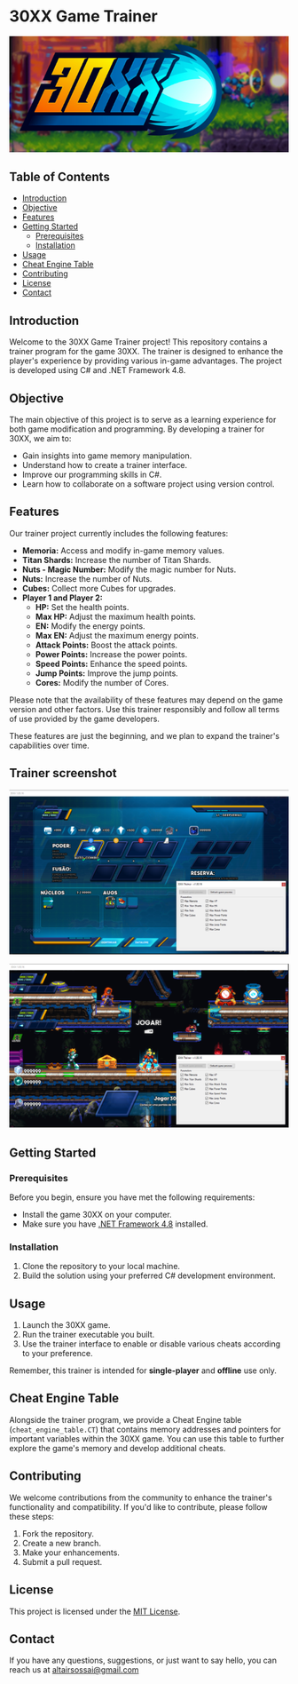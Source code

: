 # 30XX Game Trainer

![30XX Logo](assets/logo.jpg)

## Table of Contents

- [Introduction](#introduction)
- [Objective](#objective)
- [Features](#features)
- [Getting Started](#getting-started)
  - [Prerequisites](#prerequisites)
  - [Installation](#installation)
- [Usage](#usage)
- [Cheat Engine Table](#cheat-engine-table)
- [Contributing](#contributing)
- [License](#license)
- [Contact](#contact)

## Introduction

Welcome to the 30XX Game Trainer project! This repository contains a trainer program for the game 30XX. The trainer is designed to enhance the player's experience by providing various in-game advantages. The project is developed using C# and .NET Framework 4.8.

## Objective

The main objective of this project is to serve as a learning experience for both game modification and programming. By developing a trainer for 30XX, we aim to:

- Gain insights into game memory manipulation.
- Understand how to create a trainer interface.
- Improve our programming skills in C#.
- Learn how to collaborate on a software project using version control.

## Features

Our trainer project currently includes the following features:

- **Memoria:** Access and modify in-game memory values.
- **Titan Shards:** Increase the number of Titan Shards.
- **Nuts - Magic Number:** Modify the magic number for Nuts.
- **Nuts:** Increase the number of Nuts.
- **Cubes:** Collect more Cubes for upgrades.
- **Player 1 and Player 2:**
  - **HP:** Set the health points.
  - **Max HP:** Adjust the maximum health points.
  - **EN:** Modify the energy points.
  - **Max EN:** Adjust the maximum energy points.
  - **Attack Points:** Boost the attack points.
  - **Power Points:** Increase the power points.
  - **Speed Points:** Enhance the speed points.
  - **Jump Points:** Improve the jump points.
  - **Cores:** Modify the number of Cores.

Please note that the availability of these features may depend on the game version and other factors. Use this trainer responsibly and follow all terms of use provided by the game developers.

These features are just the beginning, and we plan to expand the trainer's capabilities over time.

## Trainer screenshot
![Screenshot](assets/trainer-screenshot-01.png)

![Screenshot](assets/trainer-screenshot-02.png)

## Getting Started

### Prerequisites

Before you begin, ensure you have met the following requirements:

- Install the game 30XX on your computer.
- Make sure you have [.NET Framework 4.8](https://dotnet.microsoft.com/download/dotnet-framework/net48) installed.

### Installation

1. Clone the repository to your local machine.
2. Build the solution using your preferred C# development environment.

## Usage

1. Launch the 30XX game.
2. Run the trainer executable you built.
3. Use the trainer interface to enable or disable various cheats according to your preference.

Remember, this trainer is intended for **single-player** and **offline** use only.

## Cheat Engine Table

Alongside the trainer program, we provide a Cheat Engine table (`cheat_engine_table.CT`) that contains memory addresses and pointers for important variables within the 30XX game. You can use this table to further explore the game's memory and develop additional cheats.

## Contributing

We welcome contributions from the community to enhance the trainer's functionality and compatibility. If you'd like to contribute, please follow these steps:

1. Fork the repository.
2. Create a new branch.
3. Make your enhancements.
4. Submit a pull request.

## License

This project is licensed under the [MIT License](LICENSE).

## Contact

If you have any questions, suggestions, or just want to say hello, you can reach us at [altairsossai@gmail.com](mailto:altairsossai@gmail.com)
